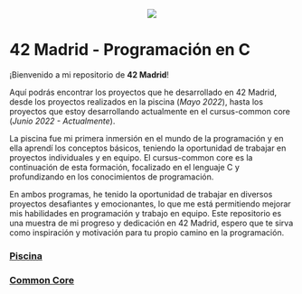<p align="center">
  <img src="https://user-images.githubusercontent.com/126183973/224564609-d019a8c9-9c47-482f-ac4e-fadde6908d5b.png" />
</p>

# 42 Madrid - Programación en C

¡Bienvenido a mi repositorio de **42 Madrid**!

Aquí podrás encontrar los proyectos que he desarrollado en 42 Madrid, desde los proyectos realizados en la piscina (_Mayo 2022_), hasta los proyectos que estoy desarrollando actualmente en el cursus-common core (_Junio 2022 - Actualmente_).

La piscina fue mi primera inmersión en el mundo de la programación y en ella aprendí los conceptos básicos, teniendo la oportunidad de trabajar en proyectos individuales y en equipo. El cursus-common core es la continuación de esta formación, focalizado en el lenguaje C y profundizando en los conocimientos de programación.

En ambos programas, he tenido la oportunidad de trabajar en diversos proyectos desafiantes y emocionantes, lo que me está permitiendo mejorar mis habilidades en programación y trabajo en equipo. Este repositorio es una muestra de mi progreso y dedicación en 42 Madrid, espero que te sirva como inspiración y motivación para tu propio camino en la programación.

### [Piscina](https://github.com/ccalvop/42-Madrid/tree/main/42-Piscina)

### [Common Core](https://github.com/ccalvop/42-Madrid/tree/main/42-CommonCore)
